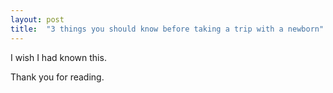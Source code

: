 ```yaml
---
layout: post
title:  "3 things you should know before taking a trip with a newborn"
---
```


I wish I had known this.

<!--more-->

Thank you for reading.